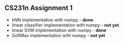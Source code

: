 ## CS231n Assignment 1
* kNN implementation with numpy - **done**
* linear classifier implementation with numpy - **not yet**
* linear SVM implementation with numpy - **done**
* SoftMax implementation with numpy - **not yet**
